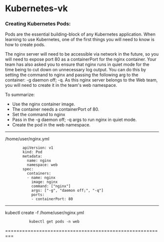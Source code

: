 # Kubernetes-vk

### Creating Kubernetes Pods:

Pods are the essential building-block of any Kubernetes application. When learning to use Kubernetes, one of the first things you will need to know is how to create pods.

The nginx server will need to be accessible via network in the future, so you will need to expose port 80 as a containerPort for the nginx container. Your team has also asked you to ensure that nginx runs in quiet mode for the time being to cut down on unnecessary log output. You can do this by setting the command to nginx and passing the following arg to the container: -g daemon off; -q. As this nginx server belongs to the Web team, you will need to create it in the team's web namespace.

To summarize:

- Use the nginx container image.
- The container needs a containerPort of 80.
- Set the command to nginx
- Pass in the -g daemon off; -q args to run nginx in quiet mode.
- Create the pod in the web namespace.

------------------------------------

/home/user/nginx.yml 


            apiVersion: v1
            kind: Pod
            metadata:
              name: nginx
              namespace: web
            spec:
              containers:
              - name: nginx
                image: nginx
                command: ["nginx"]
                args: ["-g", "daemon off;", "-q"]
                ports:
                - containerPort: 80
    
------------------------------------

kubectl create -f /home/user/nginx.yml

               kubectl get pods -n web


=========================================================





